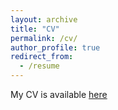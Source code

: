 ```yaml
---
layout: archive
title: "CV"
permalink: /cv/
author_profile: true
redirect_from:
  - /resume
---
```



My CV is available [here](https://ayoumen.github.io/files/cv.pdf)